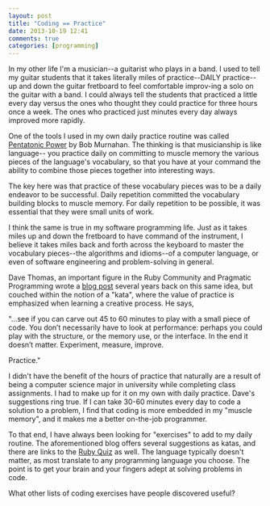 ```yaml
---
layout: post
title: "Coding == Practice"
date: 2013-10-19 12:41
comments: true
categories: [programming]
---
```

In my other life I'm a musician--a guitarist who plays in a band.
I used to tell my guitar students that it takes literally miles
of practice--DAILY practice--up and down the guitar fretboard to feel comfortable
improv-ing a solo on the guitar with a band. I could always tell the
students that practiced a little every day versus the ones who thought
they could practice for three hours once a week. The ones who practiced
just minutes every day always improved more rapidly.

<!-- more -->
One of the tools I used in my own daily practice routine was called
[Pentatonic Power](http://www.learn-guitar-online.com/pentatonicpower.html)
by Bob Murnahan. The thinking is that musicianship is like language--
you practice daily on committing to muscle memory the various pieces of
the language's vocabulary, so that you have at your command the ability to combine
those pieces together into interesting ways.

The key here was that practice of these vocabulary pieces was to be a
daily endeavor to be successful. Daily repetition committed the
vocabulary building blocks to muscle memory. For daily repetition to
be possible, it was essential that they were small units of work.

I think the same is true in my software programming life. Just as it
takes miles up and down the fretboard to have command of the instrument,
I believe it takes miles back and forth across the keyboard to master
the vocabulary pieces--the algorithms and idioms--of a computer language,
or even of software engineering and problem-solving in general.

Dave Thomas, an important figure in the Ruby Community and Pragmatic
Programming wrote a [blog post](http://codekata.pragprog.com/2007/01/code_kata_backg.html#more) several years back on this same idea, but couched within the notion of a "kata", where
the value of practice is emphasized when learning a creative process. He says,

"...see if you can carve out 45 to 60 minutes to play with a small
piece of code. You don’t necessarily have to look at performance:
perhaps you could play with the structure, or the memory use, or the
interface. In the end it doesn’t matter. Experiment, measure, improve.

Practice."

I didn't have the benefit of the hours of practice that naturally are a
result of being a computer science major in university while completing class assignments.
I had to make up for it on my own with daily practice. Dave's suggestions ring true. If I can take 30-60 minutes
every day to code a solution to a problem, I find that coding is more
embedded in my "muscle memory", and it makes me a better on-the-job
programmer.

To that end, I have always been looking for "exercises" to add to my
daily routine. The aforementioned blog offers several suggestions as katas,
and there are links to the [Ruby Quiz](http://rubyquiz.com/) as well. The language typically doesn't
matter, as most translate to any programming language you choose. The point
is to get your brain and your fingers adept at solving problems in code.

What other lists of coding exercises have people discovered useful?
